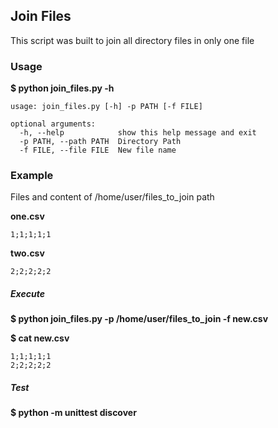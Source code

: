 ## Join Files

This script was built to join all directory files in only one file 


### Usage
**$ python join_files.py -h**
```
usage: join_files.py [-h] -p PATH [-f FILE]

optional arguments:
  -h, --help            show this help message and exit
  -p PATH, --path PATH  Directory Path
  -f FILE, --file FILE  New file name
```

### Example
Files and content of /home/user/files_to_join path

**one.csv**
```
1;1;1;1;1
```

**two.csv**
```
2;2;2;2;2
```

##### Execute
**$ python join_files.py -p /home/user/files_to_join -f new.csv**

**$ cat new.csv**
```
1;1;1;1;1
2;2;2;2;2
```

##### Test
**$ python -m unittest discover**